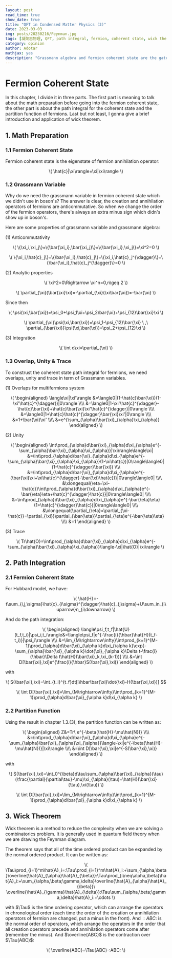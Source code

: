 ```yaml
---
layout: post
read_time: true
show_date: true
title: "QFT in Condensed Matter Physics (3)"
date: 2023-03-03
img: posts/20230216/Feynman.jpg
tags: [凝聚态物理, QFT, path integral, fermion, coherent state, wick theorem, Grassmann variable]
category: opinion
author: Adotar
mathjax: yes
description: "Grassmann algebra and fermion coherent state are the gate we have to cross when we are entering the field of electron correlation system."
---
```

# Fermion Coherent State 

In this chapter, I divide it in three parts. The first part is meaning to talk about the math preparation before going into the fermion coherent state, the other part is about the path integral for the coherent state and the partition function of fermions. Last but not least, I gonna give a brief introduction and application of wick theorem.

## 1. Math Preparation

### 1.1 Fermion Coherent State

Fermion coherent state is the eigenstate of fermion annihilation operator:

<p style="text-align:center">\(
\hat{c}|\xi\rangle=\xi|\xi\rangle
\)</p>

### 1.2 Grassmann Variable

Why do we need the grassmann variable in fermion coherent state which we didn't use in boson's? The answer is clear, the creation and annihilation operators of fermions are anticommutative. So when we change the order of the fermion operators, there's always an extra minus sign which didn's show up in boson's.

Here are some properties of grassmann variable and grassmann algebra:

(1) Anticommutativity

<p style="text-align:center">\(
\{\xi_i,\xi_j\}=\{\bar{\xi_i},\bar{\xi_j}\}=\{\bar{\xi_i},\xi_j\}=\xi^2=0
\)</p>

<p style="text-align:center">\(
\{\xi_i,\hat{c}_j\}=\{\bar{\xi_i},\hat{c}_j\}=\{\xi_i,\hat{c}_j^{\dagger}\}=\{\bar{\xi_i},\hat{c}_j^{\dagger}\}=0
\)</p>

(2) Analytic properties

<p style="text-align:center">\(
\xi^2=0\Rightarrow \xi^n=0,n\geq 2
\)</p>

<p style="text-align:center">\(
\partial_{\xi}(\bar{\xi}\xi)=-\partial_{\xi}(\xi\bar{\xi})=-\bar{\xi}
\)</p>

Since then

<p style="text-align:center">\(
\psi(\xi,\bar{\xi})=\psi_0+\psi_1\xi+\psi_2\bar{\xi}+\psi_{12}\bar{\xi}\xi
\)</p>

<p style="text-align:center">\(
\partial_{\xi}\psi(\xi,\bar{\xi})=\psi_1-\psi_{12}\bar{\xi} \ ,\ \partial_{\bar{\xi}}\psi(\xi,\bar{\xi})=\psi_2+\psi_{12}\xi
\)</p>

(3) Integration

<p style="text-align:center">\(
\int d\xi=\partial_{\xi}
\)</p>

### 1.3 Overlap, Unity & Trace

To construst the coherent state path integral for fermions, we need overlaps, unity and trace in term of Grassmann variables.

(1) Overlaps for multifermions system

<p style="text-align:center">\(
\begin{aligned}
\langle\xi|\xi'\rangle
&=\langle0|(1-\hat{c}\bar{\xi})(1-\xi'\hat{c}^{\dagger})|0\rangle \\\\
&=\langle0|1-\xi'\hat{c}^{\dagger}-\hat{c}\bar{\xi}+\hat{c}\bar{\xi}\xi'\hat{c}^{\dagger}|0\rangle \\\\
&=\langle0|1+\hat{c}\hat{c}^{\dagger}\bar{\xi}\xi'|0\rangle \\\\
&=1+\bar{\xi}\xi' \\\\
&=e^{\sum_{\alpha}\bar{\xi}_{\alpha}\xi_{\alpha}}
\end{aligned}
\)</p>

(2) Unity

<p style="text-align:center">\(
\begin{aligned}
\int\prod_{\alpha}d\bar{\xi}_{\alpha}d\xi_{\alpha}e^{-\sum_{\alpha}\bar{\xi}_{\alpha}\xi_{\alpha}}|\xi\rangle\langle\xi|
&=\int\prod_{\alpha}d\bar{\xi}_{\alpha}d\xi_{\alpha}e^{-\sum_{\alpha}\bar{\xi}_{\alpha}\xi_{\alpha}}(1-\xi\hat{c})|0\rangle\langle0|(1-\hat{c}^{\dagger}\bar{\xi}) \\\\
&=\int\prod_{\alpha}d\bar{\xi}_{\alpha}d\xi_{\alpha}e^{-(\bar{\xi}\xi+\xi\hat{c}^{\dagger}-\bar{\xi}\hat{c})}|0\rangle\langle0| \\\\
&\xlongequal{\eta=\xi-\hat{c}}\int\prod_{\alpha}d\bar{\xi}_{\alpha}d\xi_{\alpha}e^{-\bar{\eta}\eta+\hat{c}^{\dagger}\hat{c}}|0\rangle\langle0| \\\\
&=\int\prod_{\alpha}d\bar{\xi}_{\alpha}d\xi_{\alpha}e^{-\bar{\eta}\eta}(1+\hat{c}^{\dagger}\hat{c})|0\rangle\langle0| \\\\
&\xlongequal{\partial_{\eta}=\partial_{\xi-\hat{c}}=\partial_{\xi}}\partial_{\bar{\eta}}\partial_{\eta}e^{-\bar{\eta}\eta} \\\\
&=1
\end{aligned}
\)</p>

(3) Trace

<p style="text-align:center">\(
Tr\hat{O}=\int\prod_{\alpha}d\bar{\xi}_{\alpha}d\xi_{\alpha}e^{-\sum_{\alpha}\bar{\xi}_{\alpha}\xi_{\alpha}}\langle-\xi|\hat{O}|\xi\rangle
\)</p>

## 2. Path Integration

### 2.1 Fermion Coherent State

For Hubbard model, we have:

<p style="text-align:center">\(
\hat{H}=-t\sum_{i,j,\sigma}\hat{c}_{i\sigma}^{\dagger}\hat{c}_{j\sigma}+U\sum_in_{i\uparrow}n_{i\downarrow}
\)</p>

And do the path integration:

<p style="text-align:center">\(
\begin{aligned}
\langle\psi_f,t_f|\hat{U}(t_f,t_i)|\psi_i,t_i\rangle&=\langle\psi_f|e^{-\frac{i}{\hbar}\hat{H}(t_f-t_i)}|\psi_i\rangle \\\\
&=\lim_{M\rightarrow\infty}\int\prod_{k=1}^{M-1}\prod_{\alpha}d\bar{\xi}_{\alpha k}d\xi_{\alpha k}\exp[-\sum_{\alpha}\bar{\xi}_{\alpha k}\dot{\xi}_{\alpha k}\Delta t-\frac{i}{\hbar}\Delta t\hat{H}(\bar{\xi}_k,\xi_{k-1})] \\\\
&=\int D[\bar{\xi},\xi]e^{\frac{i}{\hbar}S(\bar{\xi},\xi)}
\end{aligned}
\)</p>

with

<p style="text-align:center">\(
S(\bar{\xi},\xi)=\int_{t_i}^{t_f}dt[i\hbar\bar{\xi}\dot{\xi}-H(\bar{\xi,\xi})]
$$


<p style="text-align:center">\(
\int D[\bar{\xi},\xi]=\lim_{M\rightarrow\infty}\int\prod_{k=1}^{M-1}\prod_{\alpha}d\bar{\xi}_{\alpha k}d\xi_{\alpha k}
\)</p>

### 2.2 Partition Function

Using the result in chapter 1.3.(3), the partition function can be written as:

<p style="text-align:center">\(
\begin{aligned}
Z&=Tr\ e^{-\beta(\hat{H}-\mu\hat{N})} \\\\
&=\int\prod_{\alpha}d\bar{\xi}_{\alpha}d\xi_{\alpha}e^{-\sum_{\alpha}\bar{\xi}_{\alpha}\xi_{\alpha}}\langle-\xi|e^{-\beta(\hat{H}-\mu\hat{N})}|\xi\rangle \\\\
&=\int D[\bar{\xi},\xi]e^{-S(\bar{\xi},\xi)}
\end{aligned}
\)</p>

with

<p style="text-align:center">\(
S(\bar{\xi},\xi)=\int_0^{\beta}d\tau\sum_{\alpha}\bar{\xi}_{\alpha}(\tau)(\frac{\partial}{\partial\tau}-\mu)\xi_{\alpha}(\tau)+\hat{H}(\bar{\xi}(\tau),\xi(\tau))
\)</p>

<p style="text-align:center">\(
\int D[\bar{\xi},\xi]=\lim_{M\rightarrow\infty}\int\prod_{k=1}^{M-1}\prod_{\alpha}d\bar{\xi}_{\alpha k}d\xi_{\alpha k}
\)</p>

## 3. Wick Theorem

Wick theorem is a method to reduce the complexity when we are solving a combinatorics problem. It is generally used in quantum field theory when we are drawing the Feynman diagram.

The theorem says that all of the time ordered product can be expanded by the normal ordered product. It can be written as:

<p style="text-align:center">\(
\Tau\prod_{i=1}^m\hat{A}_i=:\Tau\prod_{i=1}^m\hat{A}_i:+\sum_{\alpha,\beta}\overline{\hat{A}_{\alpha}\hat{A}_{\beta}}:\Tau\prod_{i\neq\alpha,\beta}\hat{A}_i:+\sum_{\alpha,\beta;\gamma,\delta}\overline{\hat{A}_{\alpha}\hat{A}_{\beta}}\ \overline{\hat{A}_{\gamma}\hat{A}_{\delta}}:\Tau\sum_{\alpha,\beta;\gamma,\delta}\hat{A}_i:+\cdots
\)</p>

with $\Tau$ is the time ordering operator, which can arrange the operators in chronological order (each time the order of the creation or annihilation operators of fermion are changed, put a minus in the front). And $:ABC:$ is the normal order of operators, which arrange the operators in the order that all creation operators precede and annihilation operators come after (remember the minus). And $\overline{ABC}$ is the contraction over $\Tau(ABC)$:

<p style="text-align:center">\(
\overline{ABC}=\Tau(ABC)-:ABC:
\)</p>


